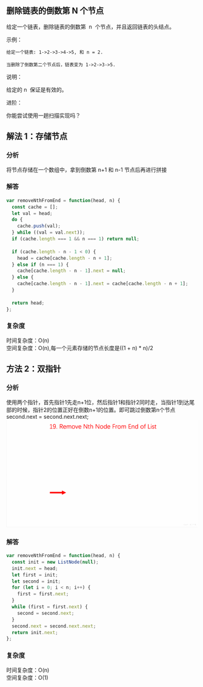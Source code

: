 ## 删除链表的倒数第 N 个节点

给定一个链表，删除链表的倒数第  n  个节点，并且返回链表的头结点。

示例：

```
给定一个链表: 1->2->3->4->5, 和 n = 2.

当删除了倒数第二个节点后，链表变为 1->2->3->5.
```

说明：

给定的 n  保证是有效的。

进阶：

你能尝试使用一趟扫描实现吗？

## 解法 1：存储节点

### 分析

将节点存储在一个数组中，拿到倒数第 n+1 和 n-1 节点后再进行拼接

### 解答

```javascript
var removeNthFromEnd = function(head, n) {
  const cache = [];
  let val = head;
  do {
    cache.push(val);
  } while ((val = val.next));
  if (cache.length === 1 && n === 1) return null;

  if (cache.length - n - 1 < 0) {
    head = cache[cache.length - n + 1];
  } else if (n === 1) {
    cache[cache.length - n - 1].next = null;
  } else {
    cache[cache.length - n - 1].next = cache[cache.length - n + 1];
  }

  return head;
};
```

### 复杂度
时间复杂度：O(n)  
空间复杂度：O(n),每一个元素存储的节点长度是((1 + n) \* n)/2  

## 方法 2：双指针
### 分析
使用两个指针，首先指针1先走n+1位，然后指针1和指针2同时走，当指针1到达尾部的时候，指针2的位置正好在倒数n+1的位置。即可跳过倒数第n个节点  
second.next = second.next.next;  
<img src="../../static/删除链表的倒数第N个节点.gif"/>

### 解答
```javascript
var removeNthFromEnd = function(head, n) {
  const init = new ListNode(null);
  init.next = head;
  let first = init;
  let second = init;
  for (let i = 0; i < n; i++) {
    first = first.next;
  }
  while (first = first.next) {
    second = second.next;
  }
  second.next = second.next.next;
  return init.next;
};
```
### 复杂度
时间复杂度：O(n)  
空间复杂度：O(1)  